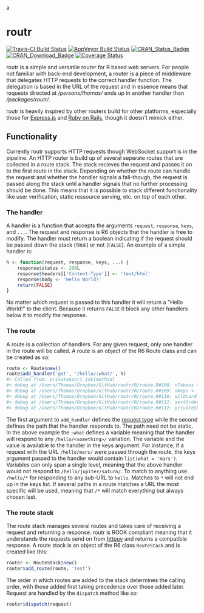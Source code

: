 a
<!-- README.md is generated from README.Rmd. Please edit that file -->
routr
=====

[![Travis-CI Build Status](https://travis-ci.org/thomasp85/routr.svg?branch=master)](https://travis-ci.org/thomasp85/routr) [![AppVeyor Build Status](https://ci.appveyor.com/api/projects/status/github/thomasp85/routr?branch=master&svg=true)](https://ci.appveyor.com/project/thomasp85/routr) [![CRAN\_Status\_Badge](http://www.r-pkg.org/badges/version/routr)](http://cran.r-project.org/package=routr) [![CRAN\_Download\_Badge](http://cranlogs.r-pkg.org/badges/grand-total/routr)](http://cran.r-project.org/package=routr) [![Coverage Status](https://img.shields.io/codecov/c/github/thomasp85/routr/master.svg)](https://codecov.io/github/thomasp85/routr?branch=master)

routr is a simple and versatile router for R based web servers. For people not familiar with back-end development, a router is a piece of middleware that delegates HTTP requests to the correct handler function. The delegation is based in the URL of the request and in essence means that requests directed at */persons/thomas/* ends up in another handler than */packages/routr/*.

routr is heavily inspired by other routers build for other platforms, especially those for [Express.js](https://github.com/expressjs) and [Ruby on Rails](https://github.com/rails/rails), though it doesn't mimick either.

Functionality
-------------

Currently routr supports HTTP requests though WebSocket support is in the pipeline. An HTTP router is build up of several seperate routes that are collected in a route stack. The stack recieves the request and passes it on to the first route in the stack. Depending on whether the route can handle the request and whether the handler signals a fall-though, the request is passed along the stack until a handler signals that no further processing should be done. This means that it is possible to stack different functionality like user verification, static ressource serving, etc. on top of each other.

### The handler

A handler is a function that accepts the arguments `request`, `response`, `keys`, and `...`. The request and response is R6 objects that the handler is free to modify. The handler must return a boolean indicating if the request should be passed down the stack (`TRUE`) or not (`FALSE`). An example of a simple handler is:

``` r
h <- function(request, response, keys, ...) {
    response$status <- 200L
    response$headers[['Content-Type']] <- 'text/html'
    response$body <- 'Hello World!'
    return(FALSE)
}
```

No matter which request is passed to this handler it will return a "Hello World!" to the client. Because it returns `FALSE` it block any other handlers below it to modify the response.

### The route

A route is a collection of handlers. For any given request, only one handler in the route will be called. A route is an object of the R6 Route class and can be created as so:

``` r
route <- Route$new()
route$add_handler('get', '/hello/:what/', h)
#> Called from: private$sort_ids(method)
#> debug at /Users/Thomas/Dropbox/GitHub/routr/R/route.R#108: nTokens <- sapply(private$handlerMap[[method]], `[[`, "nTokens")
#> debug at /Users/Thomas/Dropbox/GitHub/routr/R/route.R#109: nKeys <- sapply(private$handlerMap[[method]], `[[`, "nKeys")
#> debug at /Users/Thomas/Dropbox/GitHub/routr/R/route.R#110: wildcard <- sapply(private$handlerMap[[method]], `[[`, "wildcard")
#> debug at /Users/Thomas/Dropbox/GitHub/routr/R/route.R#111: sortOrder <- order(nTokens, nKeys, !wildcard, decreasing = TRUE)
#> debug at /Users/Thomas/Dropbox/GitHub/routr/R/route.R#112: private$handlerMap[[method]] <- private$handlerMap[[method]][sortOrder]
```

The first argument to `add_handler` defines the [request type](https://en.wikipedia.org/wiki/Hypertext_Transfer_Protocol#Request_methods) while the second defines the path that the handler responds to. The path need not be static. In the above example the `:what` defines a variable meaning that the handler will respond to any `/hello/<something>/` variation. The variable and the value is available to the handler in the keys argument. For instance, if a request with the URL `/hello/mars/` were passed through the route, the keys argument passed to the handler would contain `list(what = 'mars')`. Variables can only span a single level, meaning that the above handler would not respond to `/hello/jupiter/saturn/`. To match to anything use `/hello/*` for responding to any sub-URL to `hello`. Matches to `*` will not end up in the keys list. If several paths in a route matches a URL the most specific will be used, meaning that `/*` will match everything but always chosen last.

### The route stack

The route stack manages several routes and takes care of receiving a request and returning a response. routr is ROOK compliant meaning that it understands the requests send on from [httpuv](https://github.com/rstudio/httpuv) and returns a compatible response. A route stack is an object of the R6 class `RouteStack` and is created like this:

``` r
router <- RouteStack$new()
router$add_route(route, 'test')
```

The order in which routes are added to the stack determines the calling order, with those added first taking precedence over those added later. Request are handled by the `dispatch` method like so:

``` r
router$dispatch(request)
```
